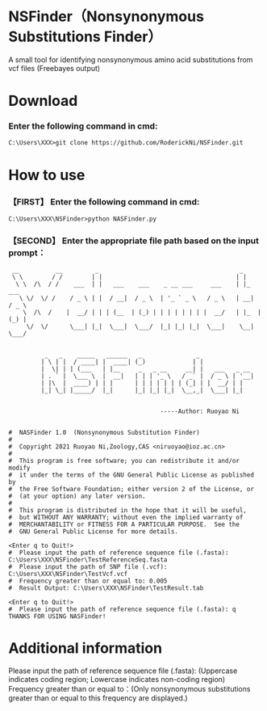 # NSFinder（Nonsynonymous Substitutions Finder）
A small tool for identifying nonsynonymous amino acid substitutions from vcf files (Freebayes output)    


# Download
### Enter the following command in cmd: 
```
C:\Users\XXX>git clone https://github.com/RoderickNi/NSFinder.git
```

# How to use
### 【FIRST】 Enter the following command in cmd:    
```
C:\Users\XXX\NSFinder>python NASFinder.py
```
### 【SECOND】 Enter the appropriate file path based on the input prompt：
```
 __          __         _                                       _
 \ \        / /        | |                                     | |
  \ \  /\  / /    ___  | |   ___    ___    _ __ ___     ___    | |_    ___
   \ \/  \/ /    / _ \ | |  / __|  / _ \  | '_ ` _ \   / _ \   | __|  / _ \
    \  /\  /    |  __/ | | | (__  | (_) | | | | | | | |  __/   | |_  | (_) |
     \/  \/      \___| |_|  \___|  \___/  |_| |_| |_|  \___|    \__|  \___/


          _   _    _____   ______   _               _
         | \ | |  / ____| |  ____| (_)             | |
         |  \| | | (___   | |__     _   _ __     __| |   ___   _ __
         | . ` |  \___ \  |  __|   | | | '_ \   / _` |  / _ \ | '__|
         | |\  |  ____) | | |      | | | | | | | (_| | |  __/ | |
         |_| \_| |_____/  |_|      |_| |_| |_|  \__,_|  \___| |_|


                                          -----Author: Ruoyao Ni


#  NASFinder 1.0  (Nonsynonymous Substitution Finder)
#
#  Copyright 2021 Ruoyao Ni,Zoology,CAS <niruoyao@ioz.ac.cn>
#
#  This program is free software; you can redistribute it and/or modify
#  it under the terms of the GNU General Public License as published by
#  the Free Software Foundation; either version 2 of the License, or
#  (at your option) any later version.
#
#  This program is distributed in the hope that it will be useful,
#  but WITHOUT ANY WARRANTY; without even the implied warranty of
#  MERCHANTABILITY or FITNESS FOR A PARTICULAR PURPOSE.  See the
#  GNU General Public License for more details.

<Enter q to Quit!>
#  Please input the path of reference sequence file (.fasta): C:\Users\XXX\NSFinder\TestReferenceSeq.fasta
#  Please input the path of SNP file (.vcf): C:\Users\XXX\NSFinder\TestVcf.vcf
#  Frequency greater than or equal to: 0.005
#  Result Output: C:\Users\XXX\NSFinder\TestResult.tab

<Enter q to Quit!>
#  Please input the path of reference sequence file (.fasta): q
THANKS FOR USING NASFinder!
```
# Additional information
Please input the path of reference sequence file (.fasta): (Uppercase indicates coding region; Lowercase indicates non-coding region)    
Frequency greater than or equal to：(Only nonsynonymous substitutions greater than or equal to this frequency are displayed.)    

